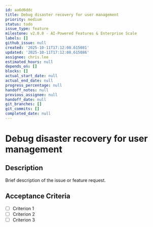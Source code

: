 ```yaml
---
id: aa6d6ddc
title: Debug disaster recovery for user management
priority: medium
status: todo
issue_type: feature
milestone: v2.0.0 - AI-Powered Features & Enterprise Scale
labels: []
github_issue: null
created: '2025-10-11T17:12:08.615081'
updated: '2025-10-11T17:12:08.615086'
assignee: chris.lee
estimated_hours: null
depends_on: []
blocks: []
actual_start_date: null
actual_end_date: null
progress_percentage: null
handoff_notes: null
previous_assignee: null
handoff_date: null
git_branches: []
git_commits: []
completed_date: null
---
```


# Debug disaster recovery for user management

## Description

Brief description of the issue or feature request.

## Acceptance Criteria

- [ ] Criterion 1
- [ ] Criterion 2
- [ ] Criterion 3
